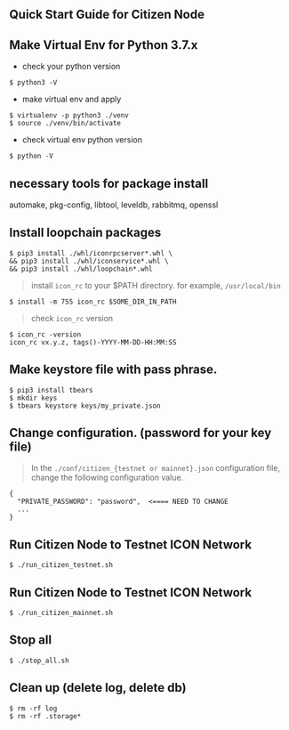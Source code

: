 ## Quick Start Guide for Citizen Node

## Make Virtual Env for Python 3.7.x
 * check your python version
 ```
 $ python3 -V
 ```
 * make virtual env and apply
 ```
 $ virtualenv -p python3 ./venv
 $ source ./venv/bin/activate
 ```
 * check virtual env python version
 ```
 $ python -V
 ```

## necessary tools for package install
automake, pkg-config, libtool, leveldb, rabbitmq, openssl

## Install loopchain packages
```
$ pip3 install ./whl/iconrpcserver*.whl \
&& pip3 install ./whl/iconservice*.whl \
&& pip3 install ./whl/loopchain*.whl
```

> install `icon_rc` to your $PATH directory. for example, `/usr/local/bin`
```
$ install -m 755 icon_rc $SOME_DIR_IN_PATH
```

> check `icon_rc` version
```
$ icon_rc -version
icon_rc vx.y.z, tags()-YYYY-MM-DD-HH:MM:SS
```

## Make keystore file with pass phrase.
```
$ pip3 install tbears
$ mkdir keys
$ tbears keystore keys/my_private.json
```

## Change configuration. (password for your key file)
> In the ```./conf/citizen_{testnet or mainnet}.json``` configuration file, change the following configuration value.

```
{
  "PRIVATE_PASSWORD": "password",  <==== NEED TO CHANGE
  ...
}
```

## Run Citizen Node to Testnet ICON Network
```
$ ./run_citizen_testnet.sh
```

## Run Citizen Node to Testnet ICON Network
```
$ ./run_citizen_mainnet.sh
```

## Stop all
```
$ ./stop_all.sh
```

## Clean up (delete log, delete db)
```
$ rm -rf log
$ rm -rf .storage*
```
